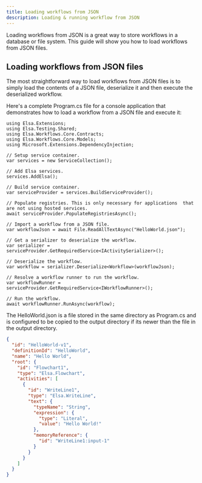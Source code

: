 ```yaml
---
title: Loading workflows from JSON
description: Loading & running workflow from JSON
---
```


Loading workflows from JSON is a great way to store workflows in a database or file system. This guide will show you how to load workflows from JSON files.

## Loading workflows from JSON files

The most straightforward way to load workflows from JSON files is to simply load the contents of a JSON file, deserialize it and then execute the deserialized workflow.

Here's a complete Program.cs file for a console application that demonstrates how to load a workflow from a JSON file and execute it:

```clike
using Elsa.Extensions;
using Elsa.Testing.Shared;
using Elsa.Workflows.Core.Contracts;
using Elsa.Workflows.Core.Models;
using Microsoft.Extensions.DependencyInjection;

// Setup service container.
var services = new ServiceCollection();

// Add Elsa services.
services.AddElsa();

// Build service container.
var serviceProvider = services.BuildServiceProvider();

// Populate registries. This is only necessary for applications  that are not using hosted services.
await serviceProvider.PopulateRegistriesAsync();

// Import a workflow from a JSON file.
var workflowJson = await File.ReadAllTextAsync("HelloWorld.json");

// Get a serializer to deserialize the workflow.
var serializer = serviceProvider.GetRequiredService<IActivitySerializer>();

// Deserialize the workflow.
var workflow = serializer.Deserialize<Workflow>(workflowJson);

// Resolve a workflow runner to run the workflow.
var workflowRunner = serviceProvider.GetRequiredService<IWorkflowRunner>();

// Run the workflow.
await workflowRunner.RunAsync(workflow);
```

The HelloWorld.json is a file stored in the same directory as Program.cs and is configured to be copied to the output directory if its newer than the file in the output directory.

```json
{
  "id": "HelloWorld-v1",
  "definitionId": "HelloWorld",
  "name": "Hello World",
  "root": {
    "id": "Flowchart1",
    "type": "Elsa.Flowchart",
    "activities": [
      {
        "id": "WriteLine1",
        "type": "Elsa.WriteLine",
        "text": {
          "typeName": "String",
          "expression": {
            "type": "Literal",
            "value": "Hello World!"
          },
          "memoryReference": {
            "id": "WriteLine1:input-1"
          }
        }
      }
    ]
  }
}
```